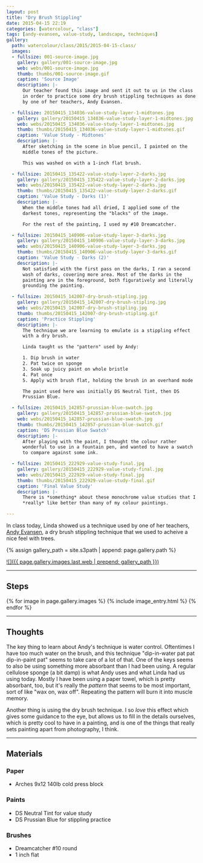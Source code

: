 ```yaml
---
layout: post
title: "Dry Brush Stippling"
date: 2015-04-15 22:19
categories: [watercolour, "class"]
tags: [andy-evansen, value-study, landscape, techniques]
gallery:
  path: watercolour/class/2015/2015-04-15-class/
  images:
  - fullsize: 001-source-image.jpg
    gallery: gallery/001-source-image.jpg
    web: webs/001-source-image.jpg
    thumb: thumbs/001-source-image.gif
    caption: 'Source Image'
    description: |-
      Our teacher found this image and sent it out to us in the class
      in order to practice some dry brush stippling techniques as done
      by one of her teachers, Andy Evansen.

  - fullsize: 20150415_134036-value-study-layer-1-midtones.jpg
    gallery: gallery/20150415_134036-value-study-layer-1-midtones.jpg
    web: webs/20150415_134036-value-study-layer-1-midtones.jpg
    thumb: thumbs/20150415_134036-value-study-layer-1-midtones.gif
    caption: 'Value Study - Midtones'
    description: |-
      After sketching in the scene in blue pencil, I painted on the
      middle tones of the picture.

      This was washed on with a 1-inch flat brush.

  - fullsize: 20150415_135422-value-study-layer-2-darks.jpg
    gallery: gallery/20150415_135422-value-study-layer-2-darks.jpg
    web: webs/20150415_135422-value-study-layer-2-darks.jpg
    thumb: thumbs/20150415_135422-value-study-layer-2-darks.gif
    caption: 'Value Study - Darks (1)'
    description: |-
      When the middle tones had all dried, I applied some of the
      darkest tones, representing the "blacks" of the image.

      For the rest of the painting, I used my #10 Dreamcatcher.

  - fullsize: 20150415_140906-value-study-layer-3-darks.jpg
    gallery: gallery/20150415_140906-value-study-layer-3-darks.jpg
    web: webs/20150415_140906-value-study-layer-3-darks.jpg
    thumb: thumbs/20150415_140906-value-study-layer-3-darks.gif
    caption: 'Value Study - Darks (2)'
    description: |-
      Not satisfied with the first pass on the darks, I ran a second
      wash of darks, covering more area. Most of the darks in the
      painting are in the foreground, both figuratively and literally
      grounding the painting.

  - fullsize: 20150415_142007-dry-brush-stipling.jpg
    gallery: gallery/20150415_142007-dry-brush-stipling.jpg
    web: webs/20150415_142007-dry-brush-stipling.jpg
    thumb: thumbs/20150415_142007-dry-brush-stipling.gif
    caption: 'Practice Stippling'
    description: |-
      The technique we are learning to emulate is a stippling effect
      with a dry brush.

      Linda taught us the "pattern" used by Andy:

      1. Dip brush in water
      2. Pat twice on sponge
      3. Soak up juicy paint on whole bristle
      4. Pat once
      5. Apply with brush flat, holding the brush in an overhand mode

      The paint used here was initially DS Neutral Tint, then DS
      Prussian Blue.

  - fullsize: 20150415_142857-prussian-blue-swatch.jpg
    gallery: gallery/20150415_142857-prussian-blue-swatch.jpg
    web: webs/20150415_142857-prussian-blue-swatch.jpg
    thumb: thumbs/20150415_142857-prussian-blue-swatch.gif
    caption: 'DS Prussian Blue Swatch'
    description: |-
      After playing with the paint, I thought the colour rather
      wonderful to use in a fountain pen, and wanted to have a swatch
      to compare against some ink.

  - fullsize: 20150415_222929-value-study-final.jpg
    gallery: gallery/20150415_222929-value-study-final.jpg
    web: webs/20150415_222929-value-study-final.jpg
    thumb: thumbs/20150415_222929-value-study-final.gif
    caption: 'Final Value Study'
    description: |-
      There is *something* about these monochrome value studies that I
      *really* like better than many of my colour paintings.

---
```


In class today, Linda showed us a technique used by one of her
teachers, [Andy Evansen][evansen], a dry brush stippling technique that
we used to acheive a nice feel with trees.

{% assign gallery_path = site.s3path | append: page.gallery.path %}

[![]({{ page.gallery.images.last.web | prepend: gallery_path }})](#final-value-study)

*******

## Steps

{% for image in page.gallery.images %}
{% include image_entry.html %}
{% endfor %}


*******

## Thoughts

The key thing to learn about Andy's technique is water
control. Oftentimes I have too much water on the brush, and this
technique "dip-in-water pat pat dip-in-paint pat" seems to take care of a lot of
that. One of the keys seems to also be using something more absorbant
than I had been using. A regular cellulose sponge (a bit damp) is what
Andy uses and what Linda had us using today. Mostly I have been using
a paper towel, which is pretty absorbant, too, but it's really the
*pattern* that seems to be most important, sort of like "wax on, wax
off". Repeating the pattern will burn it into muscle memory.

Another thing is using the dry brush technique. I so *love* this
effect which gives some guidance to the eye, but allows us to fill in
the details ourselves, which is pretty cool to have in a painting, and
is one of the things that really sets painting apart from photography,
I think.

*******

## Materials

### Paper

* Arches 9x12 140lb cold press block

### Paints

* DS Neutral Tint for value study
* DS Prussian Blue for stippling practice

### Brushes

* Dreamcatcher #10 round
* 1 inch flat

[evansen]: http://www.evansenartstudio.com/ "Andy Evansen Art Studio"
